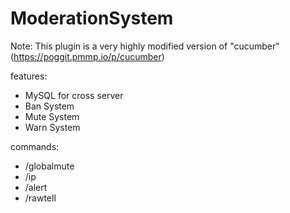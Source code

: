 # ModerationSystem

Note: This plugin is a very highly modified version of "cucumber" (https://poggit.pmmp.io/p/cucumber)

features: 

- MySQL for cross server
- Ban System
- Mute System
- Warn System

commands:

- /globalmute
- /ip
- /alert
- /rawtell
